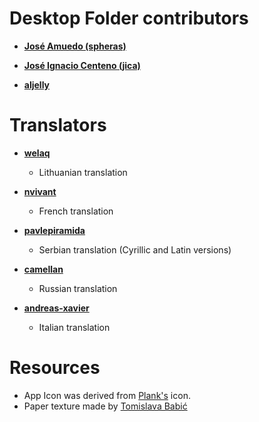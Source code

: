 # Desktop Folder contributors

* **[José Amuedo (spheras)](https://github.com/spheras)**

* **[José Ignacio Centeno (jica)](https://github.com/jica)**

* **[aljelly](https://github.com/aljelly)**

# Translators  

* **[welaq](https://github.com/welaq)**
  * Lithuanian translation

* **[nvivant](https://github.com/nvivant)**
  * French translation

* **[pavlepiramida](https://github.com/pavlepiramida)**
  * Serbian translation (Cyrillic and Latin versions)

* **[camellan](https://github.com/camellan)**
  * Russian translation

* **[andreas-xavier](https://github.com/andreas-xavier)**
  * Italian translation

# Resources

* App Icon was derived from [Plank's](https://launchpad.net/plank) icon.
* Paper texture made by [Tomislava Babić](https://www.behance.net/antitomi)
